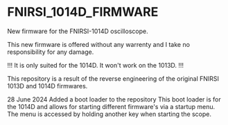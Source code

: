 # FNIRSI_1014D_FIRMWARE

New firmware for the FNIRSI-1014D oscilloscope.

This new firmware is offered without any warrenty and I take no responsibility for any damage.

!!! It is only suited for the 1014D. It won't work on the 1013D. !!!

This repository is a result of the reverse engineering of the original FNIRSI 1013D and 1014D firmwares.

28 June 2024
Added a boot loader to the repository
This boot loader is for the 1014D and allows for starting different firmware's via a startup menu.
The menu is accessed by holding another key when starting the scope.
